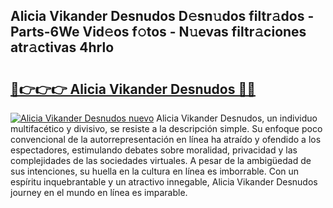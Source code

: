 ## Alicia Vikander Desnudos D𝚎sn𝚞dos filtr𝚊dos - Parts-6We Vid𝚎os f𝚘tos - N𝚞evas filtr𝚊ciones atr𝚊ctivas 4hrlo

# <h2><a href="http://mbctzq0.tromn.icu/?c=Alicia+Vikander+Desnudos">🔗👉👉👉 Alicia Vikander Desnudos 🔗🔗</a></h2>

[![Alicia Vikander Desnudos nuevo](https://i.imgur.com/pEAQMta.gif)](http://mbctzq0.tromn.icu/?c=Alicia+Vikander+Desnudos)
Alicia Vikander Desnudos, un individuo multifacético y divisivo, se resiste a la descripción simple. Su enfoque poco convencional de la autorrepresentación en línea ha atraído y ofendido a los espectadores, estimulando debates sobre moralidad, privacidad y las complejidades de las sociedades virtuales. A pesar de la ambigüedad de sus intenciones, su huella en la cultura en línea es imborrable. Con un espíritu inquebrantable y un atractivo innegable, Alicia Vikander Desnudos journey en el mundo en línea es imparable.
